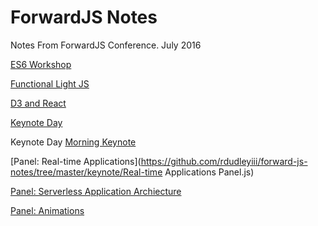 # ForwardJS Notes
Notes From ForwardJS Conference. July 2016

[ES6 Workshop](https://github.com/rdudleyiii/forward-js-notes/tree/master/es6Workshop)

[Functional Light JS](https://github.com/rdudleyiii/forward-js-notes/tree/master/functional-lite-js/)

[D3 and React](https://github.com/rdudleyiii/forward-js-notes/tree/master/D3-React/)

[Keynote Day](https://github.com/rdudleyiii/forward-js-notes/tree/master/keynote/)

Keynote Day
[Morning Keynote](https://github.com/rdudleyiii/forward-js-notes/tree/master/keynote/keynote.js)

[Panel: Real-time Applications](https://github.com/rdudleyiii/forward-js-notes/tree/master/keynote/Real-time Applications Panel.js)

[Panel: Serverless Application Archiecture](https://github.com/rdudleyiii/forward-js-notes/tree/master/keynote/ServerlessApplicationArchitecture.js)

[Panel: Animations](https://github.com/rdudleyiii/forward-js-notes/tree/master/keynote/animations.js)
